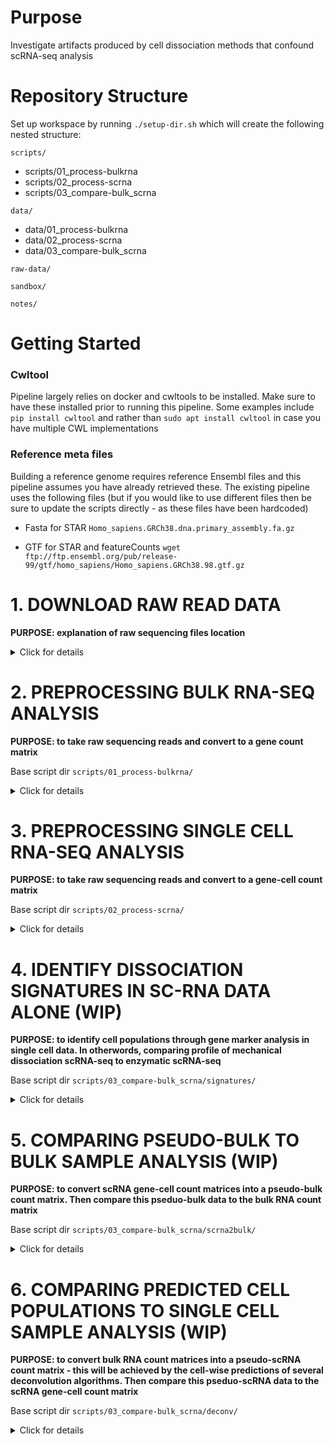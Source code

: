 # Purpose
Investigate artifacts produced by cell dissociation methods that confound scRNA-seq analysis

# Repository Structure
Set up workspace by running `./setup-dir.sh` which will create the following nested structure:

`scripts/`
+ scripts/01_process-bulkrna
+ scripts/02_process-scrna
+ scripts/03_compare-bulk_scrna

`data/`
+ data/01_process-bulkrna
+ data/02_process-scrna
+ data/03_compare-bulk_scrna

`raw-data/`

`sandbox/`

`notes/`


# Getting Started

### Cwltool

Pipeline largely relies on docker and cwltools to be installed. Make sure to have these installed prior to running this pipeline. Some examples include `pip install cwltool` and rather than `sudo apt install cwltool` in case you have multiple CWL implementations

### Reference meta files

Building a reference genome requires reference Ensembl files and this pipeline assumes you have already retrieved these. The existing pipeline uses the following files (but if you would like to use different files then be sure to update the scripts directly - as these files have been hardcoded)

+ Fasta for STAR `Homo_sapiens.GRCh38.dna.primary_assembly.fa.gz`

+ GTF for STAR and featureCounts `wget ftp://ftp.ensembl.org/pub/release-99/gtf/homo_sapiens/Homo_sapiens.GRCh38.98.gtf.gz`

# 1. DOWNLOAD RAW READ DATA

**PURPOSE: explanation of raw sequencing files location**

<details><summary>Click for details</summary><p>

# Where did the data come from?

Medgenome ftp. Files were moved into raw-data dir using `wget -r --no-parent --password <pwd>  https://portal.us.medgenome.com/<dir>/ --no-check-certificate --user <user>`

# Directory Structure - Patient Samples

### 1A. P2000997_02242020 - scRNA patient samples

*Last updated 2/26/20*

Samples paired with P2000996_02292020

2 patient samples. Recieved seq files on Feb. 25, 2020. This does NOT include the bulk RNA-seq data.
That data will be in a separate dir.

Fq files:

```
7319-Enz_S5_L002_I1.fastq.gz
7319-Enz_S5_L002_R1.fastq.gz
7319-Enz_S5_L002_R2.fastq.gz
7319-Mech_S4_L002_I1.fastq.gz
7319-Mech_S4_L002_R1.fastq.gz
7319-Mech_S4_L002_R2.fastq.gz
7320E_S7_L002_I1.fastq.gz
7320E_S7_L002_R1.fastq.gz
7320E_S7_L002_R2.fastq.gz
7320M_S6_L002_I1.fastq.gz
7320M_S6_L002_R1.fastq.gz
7320M_S6_L002_R2.fastq.gz
```

### 1B. P2000996_02292020 - bulk RNA patient samples

*Last updated 3/2/20*

Samples that are paired with P2000997_02242020. Received on March 2, 2020.

Fq files:

```
# Samples bulk rna
SCC_7319_B2_R1.fastq.gz     #patient 7319
SCC_7319_B2_R2.fastq.gz     #patient 7319
SCC_7320_B2_R1.fastq.gz     #patient 7320
SCC_7320_B2_R2.fastq.gz     #patient 7320

# Samples ground truth
SCC_7319_GT_R1.fastq.gz     #patient 7319
SCC_7319_GT_R2.fastq.gz     #patient 7319
SCC_7320_GT_R1.fastq.gz     #patient 7319
SCC_7320_GT_R2.fastq.gz     #patient 7319

# N fq
SCC_7320_N_R1.fastq.gz
SCC_7320_N_R2.fastq.gz
```

### external-u54

*Last updated 2/26/20*

All additional data outside of our project. Will be used for deconvolution models

</details>


# 2. PREPROCESSING BULK RNA-SEQ ANALYSIS

**PURPOSE: to take raw sequencing reads and convert to a gene count matrix**

Base script dir `scripts/01_process-bulkrna/`

<details><summary>Click for details</summary><p>

The dir `scripts/01_process-bulkrna/` contains the scripts for processing raw sequence reads of bulk RNA-seq samples through generating count matrices and inspecting count matrices for odd occurances

**The wrapper script allows for batch scripting tracking** `wrapper.sh`

*Step 1:*

1. Genome indexing (create alignment indices)

*Step 2:*

1. Demultiplex reads - *skip because seq core did this for us*
2. Read quality control
3. Adapter and poor quality read trimming
4. Check read quality
5. Alignment
6. Alignment File QC
7. Generate count matrices - from aligned reads (featureCounts) -> called `${basename}_COUNTmatrix.txt`

## Step 1: `RUN_build-genom.sh`

### Build Genome Indexes (Docker)

STAR aligner. Job ID 12460222

## Step 2: `RUN.sh` via `wrapper.sh`

Job IDs:

+ SCC_7319_B2_R1.fastq.gz – job id 12515579
+ SCC_7319_B2_R2.fastq.gz – job id 12515580
+ SCC_7319_GT_R1.fastq.gz – job id 12515709
+ SCC_7320_GT_R1.fastq.gz – job id 12515710


### Demultiplex Reads

Sequencing core completed this for us. Therefore not included in our built pipeline.

### Read Quality Control (Docker)

Produce read quality reports of raw seq files (that have been demultiplexed).

Requires manual inspection of two output summary files to determine input parameters for read trimming.

### Adapter and Poor Quality Read Trimming (Docker)

**[TODO] Adapter sequence trimming will be added once have seq results from the Core**

Trimmomatic 0.39. Paired trimming. Although virtually all adapter sequences should already have been trimmed, we will conduct a secondary pass to remove any remaining adapter sequences. Then low quality reads will be trimmed.

### Check Read Quality after trimming (Docker)

Produce read quality reports of trimmed seq files.

### Align (Docker)

STAR aligner

Each FASTQ file has 5 output files, including unsorted by name BAM file

### Alignment File QC

**[TODO] Adapter sequence trimming will be added once have seq results from the Core**

Samtools

### Generate Count Matrices (Docker)

featureCounts (gene-level counting) and produces final count matrix `${basename}_COUNTmatrix.txt`

+ Parameters set for stranded, ignore multi-mapping reads, not current for paired end data

*Note* Transcript-level quantification is less accurate than gene-level quantification (e.g. salmon, RSEM, kallisto). Also transcript-level quantification has less clear biological interpretability. Less statistical power if split counts between isoforms.

### Additional Notes

Example CWL included in this scripts dir and will be implemented for publication. For now it is simply placed there as an example.

</details>

# 3. PREPROCESSING SINGLE CELL RNA-SEQ ANALYSIS

**PURPOSE: to take raw sequencing reads and convert to a gene-cell count matrix**

Base script dir `scripts/02_process-scrna/`

<details><summary>Click for details</summary><p>

Scripts here

</details>


# 4. IDENTIFY DISSOCIATION SIGNATURES IN SC-RNA DATA ALONE (WIP)

**PURPOSE: to identify cell populations through gene marker analysis in single cell data. In otherwords, comparing profile of mechanical dissociation scRNA-seq to enzymatic scRNA-seq**

Base script dir `scripts/03_compare-bulk_scrna/signatures/`

<details><summary>Click for details</summary><p>

Scripts here

</details>

# 5. COMPARING PSEUDO-BULK TO BULK SAMPLE ANALYSIS (WIP)

**PURPOSE: to convert scRNA gene-cell count matrices into a pseudo-bulk count matrix. Then compare this pseduo-bulk data to the bulk RNA count matrix**

Base script dir `scripts/03_compare-bulk_scrna/scrna2bulk/`

<details><summary>Click for details</summary><p>

Analysis hardcoded in `dge.Rmd` and the rendered version `dge.html`

</details>

# 6. COMPARING PREDICTED CELL POPULATIONS TO SINGLE CELL SAMPLE ANALYSIS (WIP)

**PURPOSE: to convert bulk RNA count matrices into a pseudo-scRNA count matrix - this will be achieved by the cell-wise predictions of several deconvolution algorithms. Then compare this pseduo-scRNA data to the scRNA gene-cell count matrix**

Base script dir `scripts/03_compare-bulk_scrna/deconv/`

<details><summary>Click for details</summary><p>

Scripts here

</details>

